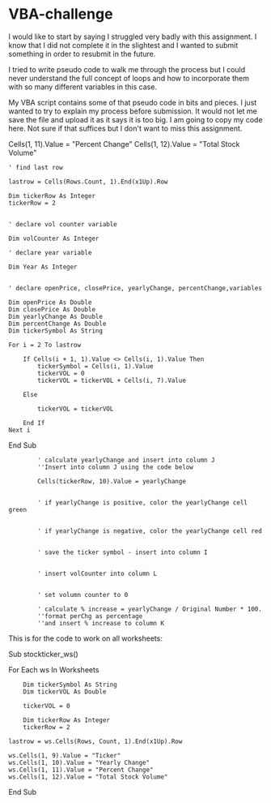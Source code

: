 # VBA-challenge

I would like to start by saying I struggled very badly with this assignment.
I know that I did not complete it in the slightest and I wanted to submit something in order to resubmit in the future. 

I tried to write pseudo code to walk me through the process but I could never understand the full concept of loops and
how to incorporate them with so many different variables in this case. 

My VBA script contains some of that pseudo code in bits and pieces. I just wanted to try to explain my process before submission. 
It would not let me save the file and upload it as it says it is too big. I am going to copy my code here. Not sure if that suffices but I don't want to miss this assignment. 

 Cells(1, 11).Value = "Percent Change"
    Cells(1, 12).Value = "Total Stock Volume"
    
    ' find last row
    
    lastrow = Cells(Rows.Count, 1).End(x1Up).Row

    Dim tickerRow As Integer
    tickerRow = 2
    

    ' declare vol counter variable
    
    Dim volCounter As Integer
    
    ' declare year variable
    
    Dim Year As Integer

    
    ' declare openPrice, closePrice, yearlyChange, percentChange,variables
    
    Dim openPrice As Double
    Dim closePrice As Double
    Dim yearlyChange As Double
    Dim percentChange As Double
    Dim tickerSymbol As String
    
    For i = 2 To lastrow
    
        If Cells(i + 1, 1).Value <> Cells(i, 1).Value Then
            tickerSymbol = Cells(i, 1).Value
            tickerVOL = 0
            tickerVOL = tickerVOL + Cells(i, 7).Value
        
        Else
        
            tickerVOL = tickerVOL
        
        End If
    Next i

End Sub
        

    
    
        
            ' calculate yearlyChange and insert into column J
            ''Insert into column J using the code below
            
            Cells(tickerRow, 10).Value = yearlyChange
            
            
            ' if yearlyChange is positive, color the yearlyChange cell green
            
            
            ' if yearlyChange is negative, color the yearlyChange cell red
            
        
            ' save the ticker symbol - insert into column I
            
            
            ' insert volCounter into column L
            
            
            ' set volumn counter to 0
            
            ' calculate % increase = yearlyChange / Original Number * 100.
            ''format perChg as percentage
            ''and insert % increase to column K
            
   This is for the code to work on all worksheets:
   
   Sub stockticker_ws()

For Each ws In Worksheets

        Dim tickerSymbol As String
        Dim tickerVOL As Double
        
        tickerVOL = 0
        
        Dim tickerRow As Integer
        tickerRow = 2
        
    lastrow = ws.Cells(Rows, Count, 1).End(x1Up).Row
    
    ws.Cells(1, 9).Value = "Ticker"
    ws.Cells(1, 10).Value = "Yearly Change"
    ws.Cells(1, 11).Value = "Percent Change"
    ws.Cells(1, 12).Value = "Total Stock Volume"
End Sub
